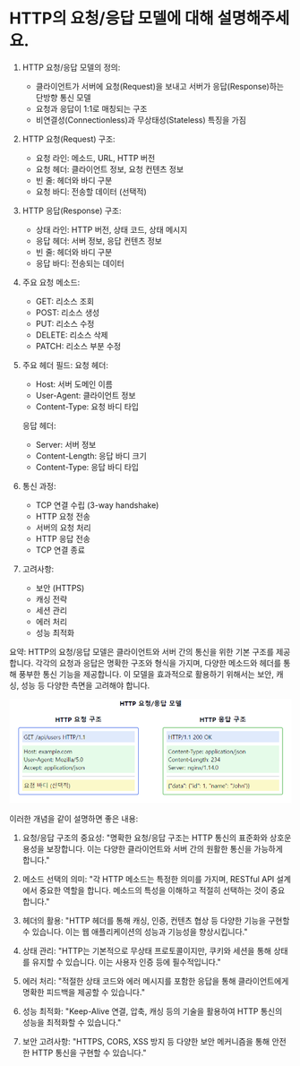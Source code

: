 # HTTP의 요청/응답 모델에 대해 설명해주세요.


1. HTTP 요청/응답 모델의 정의:
    - 클라이언트가 서버에 요청(Request)을 보내고 서버가 응답(Response)하는 단방향 통신 모델
    - 요청과 응답이 1:1로 매칭되는 구조
    - 비연결성(Connectionless)과 무상태성(Stateless) 특징을 가짐

2. HTTP 요청(Request) 구조:
    - 요청 라인: 메소드, URL, HTTP 버전
    - 요청 헤더: 클라이언트 정보, 요청 컨텐츠 정보
    - 빈 줄: 헤더와 바디 구분
    - 요청 바디: 전송할 데이터 (선택적)

3. HTTP 응답(Response) 구조:
    - 상태 라인: HTTP 버전, 상태 코드, 상태 메시지
    - 응답 헤더: 서버 정보, 응답 컨텐츠 정보
    - 빈 줄: 헤더와 바디 구분
    - 응답 바디: 전송되는 데이터

4. 주요 요청 메소드:
    - GET: 리소스 조회
    - POST: 리소스 생성
    - PUT: 리소스 수정
    - DELETE: 리소스 삭제
    - PATCH: 리소스 부분 수정

5. 주요 헤더 필드:
   요청 헤더:
    - Host: 서버 도메인 이름
    - User-Agent: 클라이언트 정보
    - Content-Type: 요청 바디 타입

   응답 헤더:
    - Server: 서버 정보
    - Content-Length: 응답 바디 크기
    - Content-Type: 응답 바디 타입

6. 통신 과정:
    - TCP 연결 수립 (3-way handshake)
    - HTTP 요청 전송
    - 서버의 요청 처리
    - HTTP 응답 전송
    - TCP 연결 종료

7. 고려사항:
    - 보안 (HTTPS)
    - 캐싱 전략
    - 세션 관리
    - 에러 처리
    - 성능 최적화

요약: HTTP의 요청/응답 모델은 클라이언트와 서버 간의 통신을 위한 기본 구조를 제공합니다. 각각의 요청과 응답은 명확한 구조와 형식을 가지며, 다양한 메소드와 헤더를 통해 풍부한 통신 기능을 제공합니다. 이
모델을 효과적으로 활용하기 위해서는 보안, 캐싱, 성능 등 다양한 측면을 고려해야 합니다.


![img.png](HTTP_요청_응답.png)


이러한 개념을 같이 설명하면 좋은 내용:

1. 요청/응답 구조의 중요성:
   "명확한 요청/응답 구조는 HTTP 통신의 표준화와 상호운용성을 보장합니다. 이는 다양한 클라이언트와 서버 간의 원활한 통신을 가능하게 합니다."

2. 메소드 선택의 의미:
   "각 HTTP 메소드는 특정한 의미를 가지며, RESTful API 설계에서 중요한 역할을 합니다. 메소드의 특성을 이해하고 적절히 선택하는 것이 중요합니다."

3. 헤더의 활용:
   "HTTP 헤더를 통해 캐싱, 인증, 컨텐츠 협상 등 다양한 기능을 구현할 수 있습니다. 이는 웹 애플리케이션의 성능과 기능성을 향상시킵니다."

4. 상태 관리:
   "HTTP는 기본적으로 무상태 프로토콜이지만, 쿠키와 세션을 통해 상태를 유지할 수 있습니다. 이는 사용자 인증 등에 필수적입니다."

5. 에러 처리:
   "적절한 상태 코드와 에러 메시지를 포함한 응답을 통해 클라이언트에게 명확한 피드백을 제공할 수 있습니다."

6. 성능 최적화:
   "Keep-Alive 연결, 압축, 캐싱 등의 기술을 활용하여 HTTP 통신의 성능을 최적화할 수 있습니다."

7. 보안 고려사항:
   "HTTPS, CORS, XSS 방지 등 다양한 보안 메커니즘을 통해 안전한 HTTP 통신을 구현할 수 있습니다."
